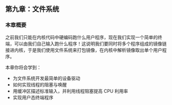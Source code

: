 ## 第九章：文件系统

### 本章概要

之前我们只能在内核代码中硬编码跑什么用户程序，现在我们实现一个简单的终端，可以由我们自己输入跑什么程序！这说明我们要同时将多个程序组成的镜像链接进内核，于是我们使用文件系统来打包镜像，在内核中解析镜像取出单个用户程序。

本章你将会学到：

- 为文件系统开发最简单的设备驱动
- 如何实现线程的阻塞与唤醒
- 用缓冲区描述标准输入，并利用线程阻塞提高 CPU 利用率
- 实现用户态终端程序
